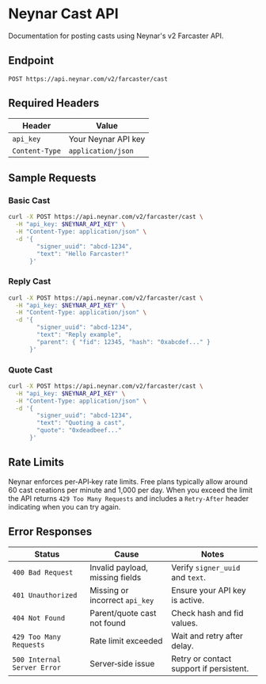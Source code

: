 # Neynar Cast API

Documentation for posting casts using Neynar's v2 Farcaster API.

## Endpoint

`POST https://api.neynar.com/v2/farcaster/cast`

## Required Headers

| Header | Value |
| ------ | ----- |
| `api_key` | Your Neynar API key |
| `Content-Type` | `application/json` |

## Sample Requests

### Basic Cast

```bash
curl -X POST https://api.neynar.com/v2/farcaster/cast \
  -H "api_key: $NEYNAR_API_KEY" \
  -H "Content-Type: application/json" \
  -d '{
        "signer_uuid": "abcd-1234",
        "text": "Hello Farcaster!"
      }'
```

### Reply Cast

```bash
curl -X POST https://api.neynar.com/v2/farcaster/cast \
  -H "api_key: $NEYNAR_API_KEY" \
  -H "Content-Type: application/json" \
  -d '{
        "signer_uuid": "abcd-1234",
        "text": "Reply example",
        "parent": { "fid": 12345, "hash": "0xabcdef..." }
      }'
```

### Quote Cast

```bash
curl -X POST https://api.neynar.com/v2/farcaster/cast \
  -H "api_key: $NEYNAR_API_KEY" \
  -H "Content-Type: application/json" \
  -d '{
        "signer_uuid": "abcd-1234",
        "text": "Quoting a cast",
        "quote": "0xdeadbeef..."
      }'
```

## Rate Limits

Neynar enforces per‑API‑key rate limits. Free plans typically allow around 60 cast creations per minute and 1,000 per day. When you exceed the limit the API returns `429 Too Many Requests` and includes a `Retry-After` header indicating when you can try again.

## Error Responses

| Status | Cause | Notes |
| ------ | ----- | ----- |
| `400 Bad Request` | Invalid payload, missing fields | Verify `signer_uuid` and `text`. |
| `401 Unauthorized` | Missing or incorrect `api_key` | Ensure your API key is active. |
| `404 Not Found` | Parent/quote cast not found | Check hash and fid values. |
| `429 Too Many Requests` | Rate limit exceeded | Wait and retry after delay. |
| `500 Internal Server Error` | Server‑side issue | Retry or contact support if persistent. |
